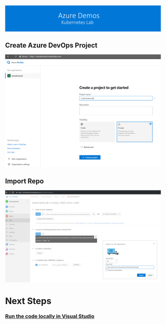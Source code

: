 [![banner](images/banner-lab.png)](../readme.md)

## Create Azure DevOps Project
![Create DevOps Project](images/createproject.png)

## Import Repo
![Create DevOps Project](images/importrepo.png)

# Next Steps 
### [Run the code locally in Visual Studio](runcodelocally.md)